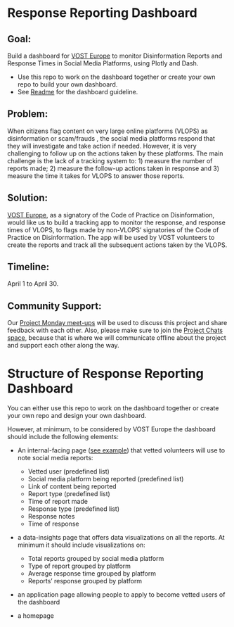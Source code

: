 # Response Reporting Dashboard
  
## Goal: 
Build a dashboard for [VOST Europe](https://vosteurope.org/) to monitor Disinformation Reports and Response Times in Social Media Platforms, using Plotly and Dash. 
- Use this repo to work on the dashboard together or create your own repo to build your own dashboard.
- See [Readme](https://github.com/Coding-with-Adam/response-reporting-dashboard/blob/main/README.md) for the dashboard guideline.

## Problem:
When citizens flag content on very large online platforms (VLOPS) as disinformation or scam/frauds , the social media platforms respond that they will investigate and take action if needed. However, it is very challenging to follow up on the actions taken by these platforms. The main challenge is the lack of a tracking system to: 1) measure the number of reports made; 2) measure the follow-up actions taken in response and 3) measure the time it takes for VLOPS to answer those reports.

## Solution: 
[VOST Europe](https://vosteurope.org/), as a signatory of the Code of Practice on Disinformation, would like us to build a tracking app to monitor the response, and response times of VLOPS, to flags made by non-VLOPS’ signatories of the Code of Practice on Disinformation. The app will be used by VOST volunteers to create the reports and track all the subsequent actions taken by the VLOPS.

## Timeline:
April 1 to April 30. 

## Community Support:
Our [Project Monday meet-ups](https://charming-data.circle.so/c/events/project-mondays-84f00d) will be used to discuss this project and share feedback with each other. Also, please make sure to join the [Project Chats space](https://charming-data.circle.so/c/charming-data-chats/), because that is where we will communicate offline about the project and support each other along the way.  


# Structure of Response Reporting Dashboard
You can either use this repo to work on the dashboard together or create your own repo and design your own dashboard.

However, at minimum, to be considered by VOST Europe the dashboard should include the following elements:

- An internal-facing page ([see example](https://github.com/Coding-with-Adam/response-reporting-dashboard/blob/main/iternal.py)) that vetted volunteers will use to note social media reports:
    - Vetted user (predefined list)
    - Social media platform being reported (predefined list)
    - Link of content being reported
    - Report type (predefined list)
    - Time of report made
    - Response type (predefined list)
    - Response notes
    - Time of response

- a data-insights page that offers data visualizations on all the reports. At minimum it should include visualizations on:
    - Total reports grouped by social media platform
    - Type of report grouped by platform
    - Average response time grouped by platform
    - Reports’ response grouped by platform

- an application page allowing people to apply to become vetted users of the dashboard
- a homepage 
